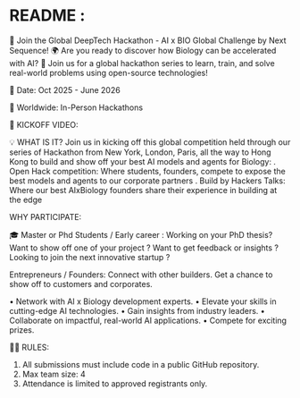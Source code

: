 # README :




🚀 Join the Global DeepTech Hackathon - AI x BIO Global Challenge by Next Sequence! 🌍 
Are you ready to discover how Biology can be accelerated with AI? 🌟 
Join us for a global hackathon series to learn, train, and solve real-world problems using open-source technologies!


📅 Date: Oct 2025 - June 2026

📍 Worldwide: In-Person Hackathons



🎥 KICKOFF VIDEO: 

💡 WHAT IS IT?
Join us in kicking off this global competition held through our series of Hackathon from New York, London, Paris, all the way to Hong Kong to build and show off your best AI models and agents for Biology:
. Open Hack competition: Where students, founders, compete to expose the best models and agents to our corporate partners
. Build by Hackers Talks: Where our best AIxBiology founders share their experience in building at the edge

​​WHY PARTICIPATE:

🎓 Master or Phd Students / Early career :
Working on your PhD thesis? Want to show off one of your project ? Want to get feedback or insights ? Looking to join the next innovative startup ?

Entrepreneurs / Founders:
Connect with other builders. Get a chance to show off to customers and corporates.

​• Network with AI x Biology development experts.
​​• Elevate your skills in cutting-edge AI technologies.
​​• Gain insights from industry leaders.
​​• Collaborate on impactful, real-world AI applications.
​​• Compete for exciting prizes.

🧑‍💻 RULES:
1. All submissions must include code in a public GitHub repository.
2. Max team size: 4
3. Attendance is limited to approved registrants only.

   




